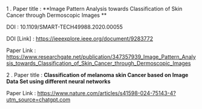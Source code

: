 1 . Paper title : **Image Pattern Analysis towards Classification of Skin Cancer through Dermoscopic Images **

 DOI    :  10.1109/SMART-TECH49988.2020.00055 

DOI [Link]  : https://ieeexplore.ieee.org/document/9283772

Paper Link  : https://www.researchgate.net/publication/347357939_Image_Pattern_Analysis_towards_Classification_of_Skin_Cancer_through_Dermoscopic_Images

2 . Paper title : **Classification of melanoma skin Cancer based on Image Data Set using different neural networks**

Paper Link : https://www.nature.com/articles/s41598-024-75143-4?utm_source=chatgpt.com
